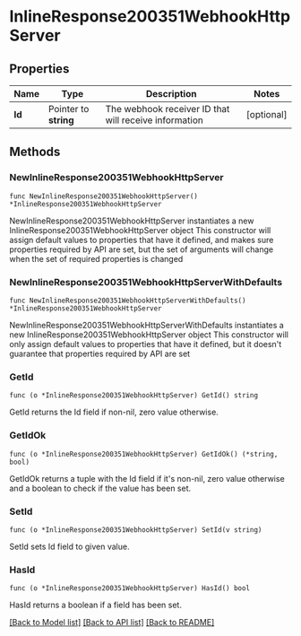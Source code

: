 # InlineResponse200351WebhookHttpServer

## Properties

Name | Type | Description | Notes
------------ | ------------- | ------------- | -------------
**Id** | Pointer to **string** | The webhook receiver ID that will receive information | [optional] 

## Methods

### NewInlineResponse200351WebhookHttpServer

`func NewInlineResponse200351WebhookHttpServer() *InlineResponse200351WebhookHttpServer`

NewInlineResponse200351WebhookHttpServer instantiates a new InlineResponse200351WebhookHttpServer object
This constructor will assign default values to properties that have it defined,
and makes sure properties required by API are set, but the set of arguments
will change when the set of required properties is changed

### NewInlineResponse200351WebhookHttpServerWithDefaults

`func NewInlineResponse200351WebhookHttpServerWithDefaults() *InlineResponse200351WebhookHttpServer`

NewInlineResponse200351WebhookHttpServerWithDefaults instantiates a new InlineResponse200351WebhookHttpServer object
This constructor will only assign default values to properties that have it defined,
but it doesn't guarantee that properties required by API are set

### GetId

`func (o *InlineResponse200351WebhookHttpServer) GetId() string`

GetId returns the Id field if non-nil, zero value otherwise.

### GetIdOk

`func (o *InlineResponse200351WebhookHttpServer) GetIdOk() (*string, bool)`

GetIdOk returns a tuple with the Id field if it's non-nil, zero value otherwise
and a boolean to check if the value has been set.

### SetId

`func (o *InlineResponse200351WebhookHttpServer) SetId(v string)`

SetId sets Id field to given value.

### HasId

`func (o *InlineResponse200351WebhookHttpServer) HasId() bool`

HasId returns a boolean if a field has been set.


[[Back to Model list]](../README.md#documentation-for-models) [[Back to API list]](../README.md#documentation-for-api-endpoints) [[Back to README]](../README.md)



